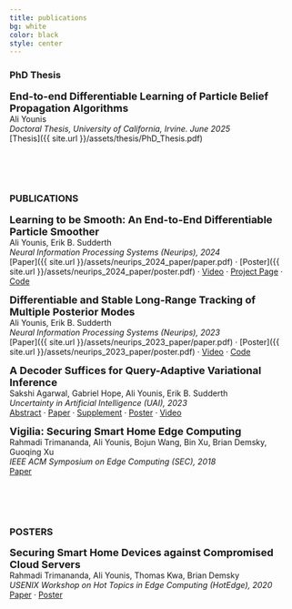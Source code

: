 ```yaml
---
title: publications
bg: white
color: black
style: center
---
```


### PhD Thesis
**<font size= "4"> End-to-end Differentiable Learning of Particle Belief Propagation Algorithms</font>**  <br>
Ali Younis <br>
*Doctoral Thesis, University of California, Irvine. June 2025* <br>
[Thesis]({{ site.url }}/assets/thesis/PhD_Thesis.pdf) 

<br><br><br>
### PUBLICATIONS

**<font size= "4"> Learning to be Smooth: An End-to-End Differentiable Particle Smoother</font>**  <br>
Ali Younis, Erik B. Sudderth <br>
*Neural Information Processing Systems (Neurips), 2024* <br>
[Paper]({{ site.url }}/assets/neurips_2024_paper/paper.pdf) · [Poster]({{ site.url }}/assets/neurips_2024_paper/poster.pdf) · [Video](https://neurips.cc/virtual/2024/poster/94821) · [Project Page](https://asyounis.github.io/mdps/) · [Code](https://github.com/asyounis/mdps)



**<font size= "4"> Differentiable and Stable Long-Range Tracking of Multiple Posterior Modes</font>**  <br>
Ali Younis, Erik B. Sudderth <br>
*Neural Information Processing Systems (Neurips), 2023* <br>
[Paper]({{ site.url }}/assets/neurips_2023_paper/paper.pdf) · [Poster]({{ site.url }}/assets/neurips_2023_paper/poster.pdf) · [Video](https://nips.cc/virtual/2023/poster/72889) · [Code](https://github.com/asyounis/mdpf_neurips_2023)


**<font size= "4">A Decoder Suffices for Query-Adaptive Variational Inference</font>**  <br>
Sakshi Agarwal, Gabriel Hope, Ali Younis, Erik B. Sudderth <br>
*Uncertainty in Artificial Intelligence (UAI), 2023* <br>
[Abstract](https://proceedings.mlr.press/v216/agarwal23a.html) · [Paper](https://proceedings.mlr.press/v216/agarwal23a/agarwal23a.pdf) · [Supplement](https://proceedings.mlr.press/v216/agarwal23a/agarwal23a-supp.pdf) · [Poster](https://www.auai.org/uai2023/posters/747.pdf) · [Video](https://www.youtube.com/watch?v=O6iV9uOxRA4)

**<font size= "4">Vigilia: Securing Smart Home Edge Computing</font>**  <br>
Rahmadi Trimananda, Ali Younis, Bojun Wang, Bin Xu, Brian Demsky, Guoqing Xu <br>
*IEEE ACM Symposium on Edge Computing (SEC), 2018* <br>
[Paper](http://acm-ieee-sec.org/2018/pdfs/SEC2018-5cLAs0rQH8wBym0gnRmRKv/4FZwa1ApsV8MKkPgOTwynk/6HTCKzCT9xe2JbK6f8SqMY.pdf)


<br><br><br>
### POSTERS

**<font size= "4">Securing Smart Home Devices against Compromised Cloud Servers</font>**  <br>
Rahmadi Trimananda, Ali Younis, Thomas Kwa, Brian Demsky <br>
*USENIX Workshop on Hot Topics in Edge Computing (HotEdge), 2020* <br>
[Paper](https://arxiv.org/pdf/2006.11657.pdf) · [Poster](https://plrg.ics.uci.edu/publications/HotEdge2020_slides_Trimananda.pdf)


